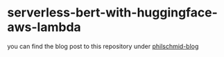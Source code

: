 # serverless-bert-with-huggingface-aws-lambda

you can find the blog post to this repository under [philschmid-blog](https://www.philschmid.de)
